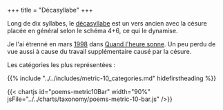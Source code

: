 +++
title = "Décasyllabe"
+++

Long de dix syllabes, le [décasyllabe](https://fr.wikipedia.org/wiki/D%C3%A9casyllabe) est un vers ancien avec la césure placée en général selon le schéma 4+6, ce qui le dynamise.

Je l'ai étrenné en mars [1998](../1998) dans [Quand l'heure sonne](../../seasons/5_cinquieme_saison/quand_l_heure_sonne). Un peu perdu de vue aussi à cause du travail supplémentaire causé par la césure.

Les catégories les plus représentées :

{{% include "../../includes/metric-10_categories.md" hidefirstheading %}}

{{< chartjs id="poems-metric10Bar" width="90%" jsFile="../../charts/taxonomy/poems-metric-10-bar.js" />}}
